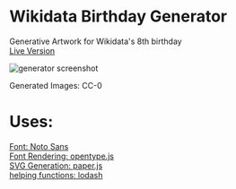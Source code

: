 # Wikidata Birthday Generator
Generative Artwork for Wikidata's 8th birthday  
[Live Version](https://wikidata8.bleeptrack.de)  

![generator screenshot](https://github.com/bleeptrack/wikidata-generator/blob/master/img/screenshot.png)

Generated Images: CC-0

# Uses:
[Font: Noto Sans](https://fonts.google.com/specimen/Noto+Sans)  
[Font Rendering: opentype.js](https://github.com/opentypejs/opentype.js/blob/master/README.md)  
[SVG Generation: paper.js](http://paperjs.org/)  
[helping functions: lodash](https://github.com/lodash/lodash)  
